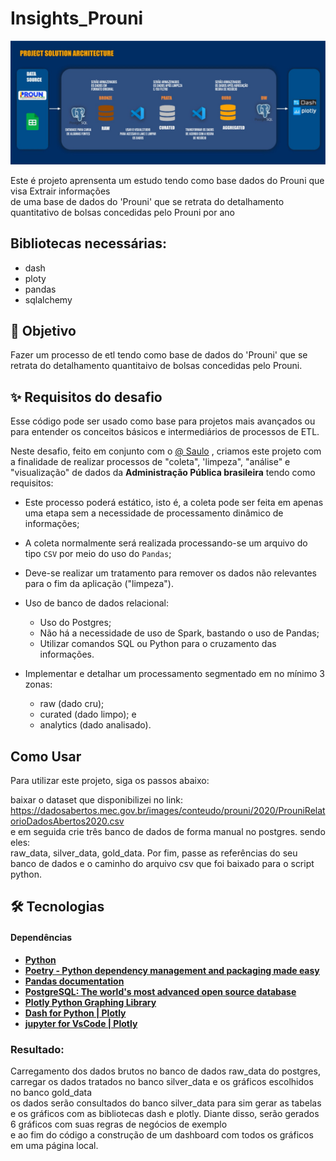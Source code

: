 # Insights_Prouni

![Descrição da Imagem](https://github.com/arlen64/Insights_Prouni/blob/676cb3ded09b08c975b3b7d430ca70a4b4be150f/ImageProject_Prouni.jpeg)

Este é projeto aprensenta um estudo tendo como base dados do Prouni que visa Extrair informações<br />
de uma base de dados do 'Prouni' que se retrata do detalhamento quantitativo de bolsas concedidas pelo Prouni por ano

## Bibliotecas necessárias:

- dash
- ploty
- pandas
- sqlalchemy

## 🧐 Objetivo

Fazer um processo de etl tendo como base de dados do 'Prouni' que se retrata do detalhamento quantitaivo de bolsas concedidas pelo Prouni. <br/>

## ✨ Requisitos do desafio

Esse código pode ser usado como base para projetos mais avançados ou para entender os conceitos básicos e intermediários de processos de ETL. <br/>

Neste desafio, feito em conjunto com o [@ Saulo](https://github.com/havilasaulo) , criamos este projeto com a finalidade de realizar processos de "coleta", 'limpeza", "análise" e "visualização" de dados da **Administração Pública brasileira** tendo como requisitos:

-   Este processo poderá estático, isto é, a coleta pode ser feita em apenas uma etapa sem a necessidade de processamento dinâmico de informações;
-   A coleta normalmente será realizada processando-se um arquivo do tipo `CSV` por meio do uso do `Pandas`;
-   Deve-se realizar um tratamento para remover os dados não relevantes para o fim da aplicação ("limpeza").

-   Uso de banco de dados relacional:
    -   Uso do Postgres;
    -   Não há a necessidade de uso de Spark, bastando o uso de Pandas;
    -   Utilizar comandos SQL ou Python para o cruzamento das informações.
-   Implementar e detalhar um processamento segmentado em no mínimo 3 zonas:
    -   raw (dado cru);
    -   curated (dado limpo); e
    -   analytics (dado analisado).

## Como Usar

Para utilizar este projeto, siga os passos abaixo:

baixar o dataset que disponibilizei no link:<br/> https://dadosabertos.mec.gov.br/images/conteudo/prouni/2020/ProuniRelatorioDadosAbertos2020.csv<br/> e em seguida crie três banco de dados de forma manual no postgres. sendo eles: <br/>
raw_data, silver_data, gold_data. Por fim, passe as referências do seu banco de dados e o caminho do arquivo csv que foi baixado para o script python.

## 🛠 Tecnologias

#### **Dependências**

-   **[Python](https://docs.python.org/pt-br/3/tutorial/index.html)**
-   **[Poetry - Python dependency management and packaging made easy](https://python-poetry.org/)**
-   **[Pandas documentation](https://pandas.pydata.org/pandas-docs/stable/index.html)**
-   **[PostgreSQL: The world's most advanced open source database](https://www.postgresql.org/)**
-   **[Plotly Python Graphing Library](https://plotly.com/python/)**
-   **[Dash for Python | Plotly](https://dash.plotly.com/tutorial)**
-   **[jupyter for VsCode | Plotly](https://www.walissonsilva.com/posts/jupyter-notebook-no-visual-studio-code)**

### Resultado:

Carregamento dos dados brutos no banco de dados raw_data do postgres, carregar os dados tratados no banco silver_data e os gráficos escolhidos no banco gold_data <br/>
os dados serão consultados do banco silver_data para sim gerar as tabelas e os gráficos com as bibliotecas dash e plotly. Diante disso, serão gerados 6 gráficos com suas regras de negócios de exemplo <br/>
e ao fim do código a construção de um dashboard com todos os gráficos em uma página local.
